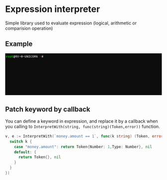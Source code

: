 # Expression interpreter

Simple library used to evaluate expression (logical, arithmetic or comparision operation)

## Example

![GIF](https://github.com/sexy-potato/expression-interpreter/blob/main/example.gif)

## Patch keyword by callback

You can define a keyword in expression, and replace it by a callback when you calling to `InterpretWith(string, func(string)(Token,error))` function.

```go
v, e := InterpretWith(`money.amount == 1`, func(k string) (Token, error) {
  switch k {
    case "money.amount": return Token{Number: 1,Type: Number}, nil
    default: {
      return Token{}, nil
    }
  }
})
```
